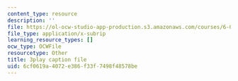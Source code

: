 ```yaml
---
content_type: resource
description: ''
file: https://ol-ocw-studio-app-production.s3.amazonaws.com/courses/6-042j-mathematics-for-computer-science-spring-2015/6cf0619a4072e386f33f7498f48578be_4dj1ogUwTEM.srt
file_type: application/x-subrip
learning_resource_types: []
ocw_type: OCWFile
resourcetype: Other
title: 3play caption file
uid: 6cf0619a-4072-e386-f33f-7498f48578be
---
```

